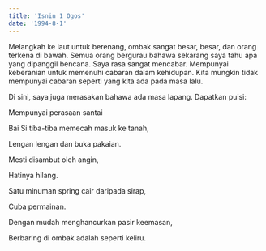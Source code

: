 ```yaml
---
title: 'Isnin 1 Ogos'
date: '1994-8-1'
---
```


Melangkah ke laut untuk berenang, ombak sangat besar, besar, dan orang terkena di bawah. Semua orang bergurau bahawa sekarang saya tahu apa yang dipanggil bencana. Saya rasa sangat mencabar. Mempunyai keberanian untuk memenuhi cabaran dalam kehidupan. Kita mungkin tidak mempunyai cabaran seperti yang kita ada pada masa lalu.

Di sini, saya juga merasakan bahawa ada masa lapang. Dapatkan puisi:

Mempunyai perasaan santai

Bai Si tiba-tiba memecah masuk ke tanah,

Lengan lengan dan buka pakaian.

Mesti disambut oleh angin,

Hatinya hilang.

Satu minuman spring cair daripada sirap,

Cuba permainan.

Dengan mudah menghancurkan pasir keemasan,

Berbaring di ombak adalah seperti keliru.

